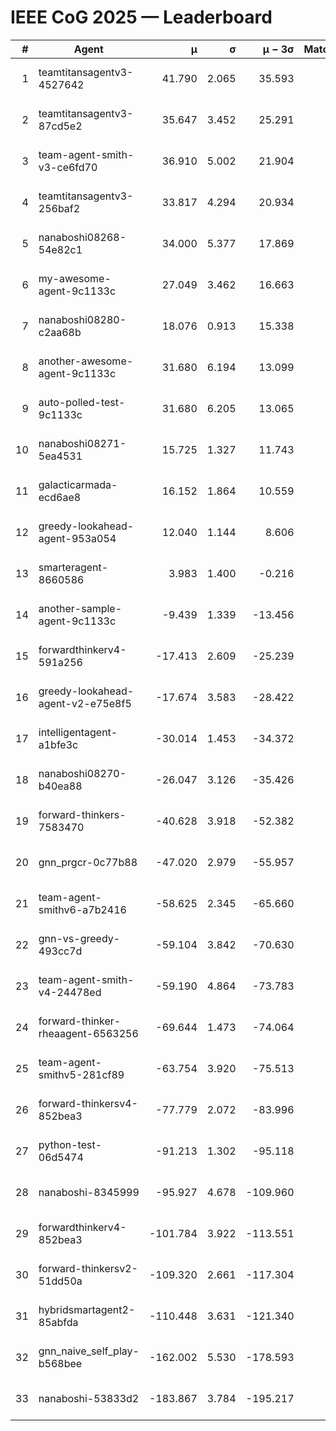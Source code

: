 # IEEE CoG 2025 — Leaderboard

| # | Agent | μ | σ | μ − 3σ | Matches | Updated |
|---:|---|---:|---:|---:|---:|---|
| 1 | teamtitansagentv3-4527642 | 41.790 | 2.065 | 35.593 | 140 | 2025-08-28 13:18 |
| 2 | teamtitansagentv3-87cd5e2 | 35.647 | 3.452 | 25.291 | 80 | 2025-08-28 13:18 |
| 3 | team-agent-smith-v3-ce6fd70 | 36.910 | 5.002 | 21.904 | 80 | 2025-08-28 13:18 |
| 4 | teamtitansagentv3-256baf2 | 33.817 | 4.294 | 20.934 | 60 | 2025-08-28 13:18 |
| 5 | nanaboshi08268-54e82c1 | 34.000 | 5.377 | 17.869 | 80 | 2025-08-28 13:18 |
| 6 | my-awesome-agent-9c1133c | 27.049 | 3.462 | 16.663 | 40 | 2025-08-28 13:18 |
| 7 | nanaboshi08280-c2aa68b | 18.076 | 0.913 | 15.338 | 220 | 2025-08-28 13:18 |
| 8 | another-awesome-agent-9c1133c | 31.680 | 6.194 | 13.099 | 40 | 2025-08-28 13:18 |
| 9 | auto-polled-test-9c1133c | 31.680 | 6.205 | 13.065 | 60 | 2025-08-28 13:18 |
| 10 | nanaboshi08271-5ea4531 | 15.725 | 1.327 | 11.743 | 160 | 2025-08-28 13:18 |
| 11 | galacticarmada-ecd6ae8 | 16.152 | 1.864 | 10.559 | 40 | 2025-08-28 13:18 |
| 12 | greedy-lookahead-agent-953a054 | 12.040 | 1.144 | 8.606 | 80 | 2025-08-28 13:18 |
| 13 | smarteragent-8660586 | 3.983 | 1.400 | -0.216 | 151 | 2025-08-28 13:18 |
| 14 | another-sample-agent-9c1133c | -9.439 | 1.339 | -13.456 | 80 | 2025-08-28 13:18 |
| 15 | forwardthinkerv4-591a256 | -17.413 | 2.609 | -25.239 | 66 | 2025-08-28 13:18 |
| 16 | greedy-lookahead-agent-v2-e75e8f5 | -17.674 | 3.583 | -28.422 | 60 | 2025-08-28 13:18 |
| 17 | intelligentagent-a1bfe3c | -30.014 | 1.453 | -34.372 | 105 | 2025-08-28 13:18 |
| 18 | nanaboshi08270-b40ea88 | -26.047 | 3.126 | -35.426 | 80 | 2025-08-28 13:18 |
| 19 | forward-thinkers-7583470 | -40.628 | 3.918 | -52.382 | 60 | 2025-08-28 13:18 |
| 20 | gnn_prgcr-0c77b88 | -47.020 | 2.979 | -55.957 | 80 | 2025-08-28 13:18 |
| 21 | team-agent-smithv6-a7b2416 | -58.625 | 2.345 | -65.660 | 160 | 2025-08-28 13:18 |
| 22 | gnn-vs-greedy-493cc7d | -59.104 | 3.842 | -70.630 | 60 | 2025-08-28 13:18 |
| 23 | team-agent-smith-v4-24478ed | -59.190 | 4.864 | -73.783 | 20 | 2025-08-28 13:18 |
| 24 | forward-thinker-rheaagent-6563256 | -69.644 | 1.473 | -74.064 | 124 | 2025-08-28 13:18 |
| 25 | team-agent-smithv5-281cf89 | -63.754 | 3.920 | -75.513 | 60 | 2025-08-28 13:18 |
| 26 | forward-thinkersv4-852bea3 | -77.779 | 2.072 | -83.996 | 105 | 2025-08-28 13:18 |
| 27 | python-test-06d5474 | -91.213 | 1.302 | -95.118 | 140 | 2025-08-28 13:18 |
| 28 | nanaboshi-8345999 | -95.927 | 4.678 | -109.960 | 80 | 2025-08-28 13:18 |
| 29 | forwardthinkerv4-852bea3 | -101.784 | 3.922 | -113.551 | 85 | 2025-08-28 13:18 |
| 30 | forward-thinkersv2-51dd50a | -109.320 | 2.661 | -117.304 | 144 | 2025-08-28 13:18 |
| 31 | hybridsmartagent2-85abfda | -110.448 | 3.631 | -121.340 | 100 | 2025-08-28 13:18 |
| 32 | gnn_naive_self_play-b568bee | -162.002 | 5.530 | -178.593 | 120 | 2025-08-28 13:18 |
| 33 | nanaboshi-53833d2 | -183.867 | 3.784 | -195.217 | 200 | 2025-08-28 13:18 |
